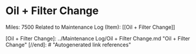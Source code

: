 # Oil + Filter Change

Miles: 7500
Related to Maintenance Log (Item): [[Oil + Filter Change]]

[//begin]: # "Autogenerated link references for markdown compatibility"
[Oil + Filter Change]: ../Maintenance Log/Oil + Filter Change.md "Oil + Filter Change"
[//end]: # "Autogenerated link references"